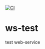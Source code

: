 [![CI](https://github.com/olebel/ws-test/actions/workflows/blank.yml/badge.svg)](https://github.com/olebel/ws-test/actions/workflows/blank.yml)
# ws-test
test web-service
